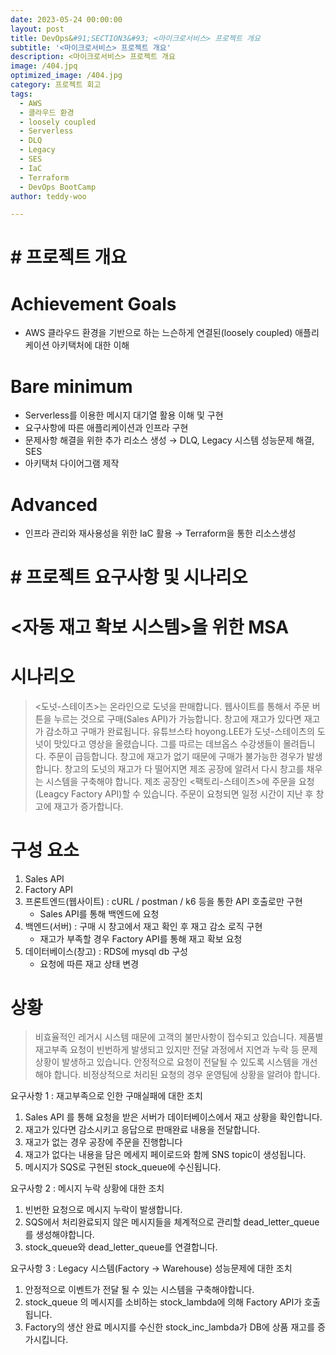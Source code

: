 ```yaml
---
date: 2023-05-24 00:00:00
layout: post
title: DevOps&#91;SECTION3&#93; <마이크로서비스> 프로젝트 개요
subtitle: '<마이크로서비스> 프로젝트 개요'
description: <마이크로서비스> 프로젝트 개요
image: /404.jpq
optimized_image: /404.jpg
category: 프로젝트 회고
tags:
  - AWS
  - 클라우드 환경
  - loosely coupled
  - Serverless
  - DLQ
  - Legacy
  - SES
  - IaC
  - Terraform
  - DevOps BootCamp
author: teddy-woo

---
```


# # 프로젝트 개요

# Achievement Goals

- AWS 클라우드 환경을 기반으로 하는 느슨하게 연결된(loosely coupled) 애플리케이션 아키택처에 대한 이해

# Bare minimum

- Serverless를 이용한 메시지 대기열 활용 이해 및 구현
- 요구사항에 따른 애플리케이션과 인프라 구현
- 문제사항 해결을 위한 추가 리소스 생성 → DLQ, Legacy 시스템 성능문제 해결, SES
- 아키택처 다이어그램 제작

# Advanced

- 인프라 관리와 재사용성을 위한 IaC 활용 → Terraform을 통한 리소스생성

# # 프로젝트 요구사항 및 시나리오

# <자동 재고 확보 시스템>을 위한 MSA

# 시나리오

> <도넛-스테이츠>는 온라인으로 도넛을 판매합니다. 웹사이트를 통해서 주문 버튼을 누르는 것으로 구매(Sales API)가 가능합니다. 창고에 재고가 있다면 재고가 감소하고 구매가 완료됩니다. 유튜브스타 hoyong.LEE가 도넛-스테이츠의 도넛이 맛있다고 영상을 올렸습니다. 그를 따르는 데브옵스 수강생들이 몰려듭니다. 주문이 급등합니다. 창고에 재고가 없기 때문에 구매가 불가능한 경우가 발생합니다. 창고의 도넛의 재고가 다 떨어지면 제조 공장에 알려서 다시 창고를 채우는 시스템을 구축해야 합니다. 제조 공장인 <팩토리-스테이츠>에 주문을 요청(Leagcy Factory API)할 수 있습니다. 주문이 요청되면 일정 시간이 지난 후 창고에 재고가 증가합니다.
> 

# 구성 요소

1. Sales API
2. Factory API
3. 프론트엔드(웹사이트) : cURL / postman / k6 등을 통한 API 호출로만 구현
    - Sales API를 통해 백엔드에 요청
4. 백엔드(서버) : 구매 시 창고에서 재고 확인 후 재고 감소 로직 구현
    - 재고가 부족할 경우 Factory API를 통해 재고 확보 요청
5. 데이터베이스(창고) : RDS에 mysql db 구성
    - 요청에 따른 재고 상태 변경

# 상황

> 비효율적인 레거시 시스템 때문에 고객의 불만사항이 접수되고 있습니다. 제품별 재고부족 요청이 빈번하게 발생되고 있지만 전달 과정에서 지연과 누락 등 문제 상황이 발생하고 있습니다. 안정적으로 요청이 전달될 수 있도록 시스템을 개선해야 합니다. 비정상적으로 처리된 요청의 경우 운영팀에 상황을 알려야 합니다.
> 

요구사항 1 : 재고부족으로 인한 구매실패에 대한 조치

1. Sales API 를 통해 요청을 받은 서버가 데이터베이스에서 재고 상황을 확인합니다.
2. 재고가 있다면 감소시키고 응답으로 판매완료 내용을 전달합니다.
3. 재고가 없는 경우 공장에 주문을 진행합니다
4. 재고가 없다는 내용을 담은 메세지 페이로드와 함께 SNS topic이 생성됩니다.
5. 메시지가 SQS로 구현된 stock_queue에 수신됩니다.

요구사항 2 : 메시지 누락 상황에 대한 조치

1. 빈번한 요청으로 메시지 누락이 발생합니다.
2. SQS에서 처리완료되지 않은 메시지들을 체계적으로 관리할 dead_letter_queue를 생성해야합니다.
3. stock_queue와 dead_letter_queue를 연결합니다.

요구사항 3 : Legacy 시스템(Factory → Warehouse) 성능문제에 대한 조치

1. 안정적으로 이벤트가 전달 될 수 있는 시스템을 구축해야합니다.
2. stock_queue 의 메시지를 소비하는 stock_lambda에 의해 Factory API가 호출됩니다.
3. Factory의 생산 완료 메시지를 수신한 stock_inc_lambda가 DB에 상품 재고를 증가시킵니다.